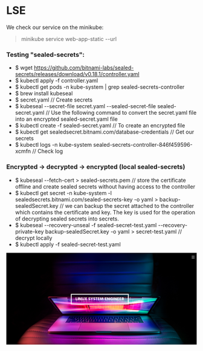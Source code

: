 # LSE
We check our service on the minikube: 
> minikube service web-app-static --url

### Testing "sealed-secrets":

* $ wget https://github.com/bitnami-labs/sealed-secrets/releases/download/v0.18.1/controller.yaml
* $ kubectl apply -f controller.yaml
* $ kubectl get pods -n kube-system | grep sealed-secrets-controller
* $ brew install kubeseal
* $ secret.yaml // Create secrets
* $ kubeseal --secret-file secret.yaml --sealed-secret-file sealed-secret.yaml // Use the following command to convert the secret.yaml file into an encrypted sealed-secret.yaml file 
* $ kubectl create -f sealed-secret.yaml // To create an encrypted file
* $ kubectl get  sealedsecret.bitnami.com/database-credentials // Get our secrets
* $ kubectl logs -n kube-system sealed-secrets-controller-846f459596-xcmfn // Check log

### Encrypted -> decrypted -> encrypted (local sealed-secrets)

* $ kubeseal --fetch-cert > sealed-secrets.pem // store the certificate offline and create sealed secrets without having access to the controller
* $ kubectl get secret -n kube-system -l sealedsecrets.bitnami.com/sealed-secrets-key -o yaml > backup-sealedSecret.key // we can backup the secret attached to the controller which contains the certificate and key. The key is used for the operation of decrypting sealed secrets into secrets.
* $ kubeseal --recovery-unseal -f sealed-secret-test.yaml --recovery-private-key backup-sealedSecret.key -o yaml > secret-test.yaml // decrypt locally
* $ kubectl apply -f sealed-secret-test.yaml

![alt text](https://github.com/vitaliy-developer/LSE/blob/main/img/img101.png)
